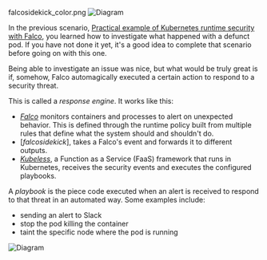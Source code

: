 falcosidekick_color.png
![Diagram](/sysdig/courses/falco/falco-sidekick/assets/falcosidekick_color.png)

In the previous scenario, [Practical example of Kubernetes runtime security with Falco](https://katacoda.com/sysdig/scenarios/forensics-k8s), you learned how to investigate what happened with a defunct pod. If you have not done it yet, it's a good idea to complete that scenario before going on with this one.

Being able to investigate an issue was nice, but what would be truly great is if, somehow, Falco automagically executed a certain action to respond to a security threat.

This is called a _response engine_. It works like this:

- _[Falco](https://sysdig.com/opensource/falco/)_ monitors containers and processes to alert on unexpected behavior. This is defined through the runtime policy built from multiple rules that define what the system should and shouldn't do.
- [_falcosidekick_], takes a Falco's event and forwards it to different outputs.
- _[Kubeless](https://kubeless.io/)_, a Function as a Service (FaaS) framework that runs in Kubernetes, receives the security events and executes the configured playbooks.

A _playbook_ is the piece code executed when an alert is received to respond to that threat in an automated way. Some examples include:

- sending an alert to Slack
- stop the pod killing the container
- taint the specific node where the pod is running

![Diagram](/sysdig/courses/falco/falco-response-engine/assets/01_diagram.png)
